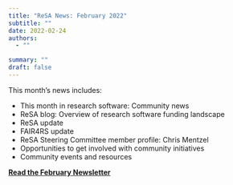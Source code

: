 ```yaml
---
title: "ReSA News: February 2022"
subtitle: ""
date: 2022-02-24
authors:
  - ""

summary: ""
draft: false
---
```


This month’s news includes:

* This month in research software: Community news
* ReSA blog: Overview of research software funding landscape
* ReSA update
* FAIR4RS update
* ReSA Steering Committee member profile: Chris Mentzel
* Opportunities to get involved with community initiatives
* Community events and resources

**[Read the February Newsletter](https://preview.mailerlite.io/preview/778129/emails/114350348882150868)**
